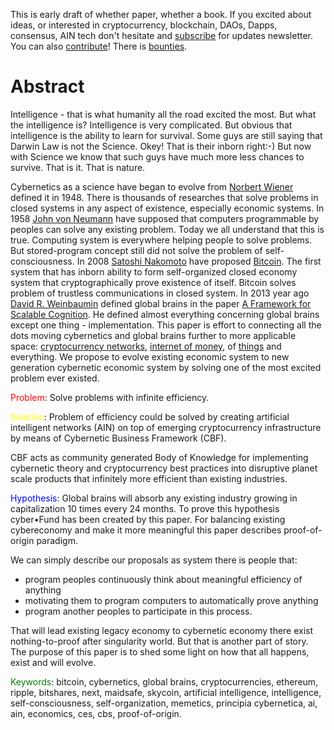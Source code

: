 This is early draft of whether paper, whether a book. If you excited about ideas, or interested in cryptocurrency, blockchain, DAOs, Dapps, consensus, AIN tech don't hesitate and [subscribe](http://cyber.fund/cyberep) for updates newsletter. You can also [contribute](https://github.com/cyberFund/paper.cyber.fund)! There is [bounties](https://www.bountysource.com/teams/cyberfund/issues).

# Abstract

Intelligence - that is what humanity all the road excited the most. But what the intelligence is? Intelligence is very complicated. But obvious that intelligence is the ability to learn for survival. Some guys are still saying that Darwin Law is not the Science. Okey! That is their inborn right:-) But now with Science we know that such guys have much more less chances to survive. That is it. That is nature.

Cybernetics as a science have began to evolve from [Norbert Wiener](https://en.wikipedia.org/wiki/Norbert_Wiener) defined it in 1948. There is thousands of researches that solve problems in closed systems in any aspect of existence, especially economic systems. In 1958 [John von Neumann](https://en.wikipedia.org/wiki/John_von_Neumann) have supposed that computers programmable by peoples can solve any existing problem. Today we all understand that this is true. Computing system is everywhere helping people to solve problems. But stored-program concept still did not solve the problem of self-consciousness. In 2008 [Satoshi Nakomoto](https://en.wikipedia.org/wiki/Satoshi_Nakamoto) have proposed [Bitcoin](https://bitcoin.org/bitcoin.pdf). The first system that has inborn ability to form self-organized closed economy system that cryptographically prove existence of itself. Bitcoin solves problem of trustless communications in closed system. In 2013 year ago [David R. Weinbaumin](http://be.linkedin.com/in/weaver9) defined global brains in the paper [A Framework for Scalable Cognition](https://fe5f942c-a-62cb3a1a-s-sites.googlegroups.com/site/gbialternative1/A%20framework%20for%20scalable%20cognition.pdf?attachauth=ANoY7coWr4RVENZFIpG0mGHUgOTsJn1IA5hsnReqivEnUphfVKvTX5aeRyns7W74leREGgVeZNbqzlMZyzSocv83y-_ldV2BsdewMEz7yKcOEdoruOVGul1G1fD06KEkXWIuWSF5WwPpi4Qe6YedKMUoxT6bOzE0FTEA4AkaZfbWlGK8OFOkKIP0BhD8NmKnpVsK9p2NME4BBsKIy2vWjFJqdr4D6Rd53ATYZQj8E5lzvmJsK0hKtq3KeUrUIZdezNuHFSIPhlJQ&attredirects=2). He defined almost everything concerning global brains except one thing - implementation. This paper is effort to connecting all the dots moving cybernetics and global brains further to more applicable space: [cryptocurrency networks](https://en.wikipedia.org/wiki/Cryptocurrency), [internet of money](http://startupboy.com/2013/11/07/bitcoin-the-internet-of-money/), of [things](https://en.wikipedia.org/wiki/Internet_of_Things) and everything. We propose to evolve existing economic system to new generation cybernetic economic system by solving one of the most excited problem ever existed.

<span style="color:red">Problem</span>: Solve problems with infinite efficiency.

<span style="color:yellow">Solution</span>: Problem of efficiency could be solved by creating artificial intelligent networks (AIN) on top of emerging cryptocurrency infrastructure by means of Cybernetic Business Framework (CBF).

CBF acts as community generated Body of Knowledge for implementing cybernetic theory and cryptocurrency best practices into disruptive planet scale products that infinitely more efficient than existing industries.

<span style="color:blue">Hypothesis</span>: Global brains will absorb any existing industry growing in capitalization 10 times every 24 months. To prove this hypothesis cyber&bull;Fund has been created by this paper. For balancing existing cybereconomy and make it more meaningful this paper describes proof-of-origin paradigm.

We can simply describe our proposals as system there is people that:
- program peoples continuously think about meaningful efficiency of anything
- motivating them to program computers to automatically prove anything
- program another peoples to participate in this process.

That will lead existing legacy economy to cybernetic economy there exist nothing-to-proof after singularity world. But that is another part of story. The purpose of this paper is to shed some light on how that all happens, exist and will evolve.

<span style="color:green">Keywords</span>: bitcoin, cybernetics, global brains, cryptocurrencies, ethereum, ripple, bitshares, next, maidsafe, skycoin, artificial intelligence, intelligence, self-consciousness, self-organization, memetics, principia cybernetica, ai, ain, economics, ces, cbs, proof-of-origin.
